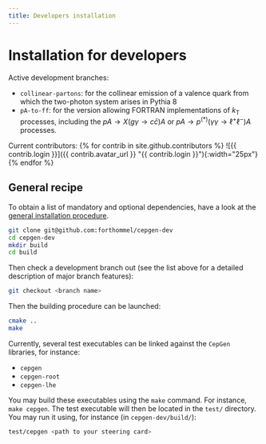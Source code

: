 ```yaml
---
title: Developers installation
---
```


# Installation for developers

Active development branches:

- `collinear-partons`: for the collinear emission of a valence quark from which the two-photon system arises in Pythia 8
- `pA-to-ff`: for the version allowing FORTRAN implementations of $k _ \mathrm{T}$ processes, including the $pA\to X(g\gamma\to c\bar c)A$ or $pA\to p^{(\ast)}(\gamma\gamma\to\ell^+\ell^-)A$ processes.

Current contributors: {% for contrib in site.github.contributors %}
![{{ contrib.login }}]({{ contrib.avatar_url }} "{{ contrib.login }}"){:width="25px"}
{% endfor %}

## General recipe

To obtain a list of mandatory and optional dependencies, have a look at the [general installation procedure](install).

```sh
git clone git@github.com:forthommel/cepgen-dev
cd cepgen-dev
mkdir build
cd build
```

Then check a development branch out (see the list above for a detailed description of major branch features):

```sh
git checkout <branch name>
```

Then the building procedure can be launched:

```sh
cmake ..
make
```

Currently, several test executables can be linked against the `CepGen` libraries, for instance:

- `cepgen`
- `cepgen-root`
- `cepgen-lhe`

You may build these executables using the `make` command. For instance, `make cepgen`.
The test executable will then be located in the `test/` directory.
You may run it using, for instance (in `cepgen-dev/build/`):

```sh
test/cepgen <path to your steering card>
```

